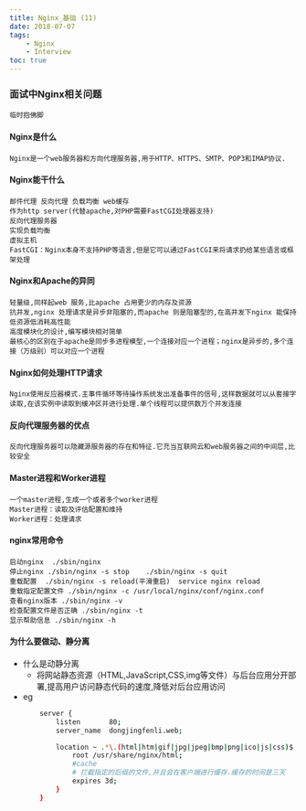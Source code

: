 ```yaml
---
title: Nginx_基础 (11)
date: 2018-07-07
tags: 
    - Nginx
    - Interview
toc: true
---
```


### 面试中Nginx相关问题
    临时抱佛脚

<!-- more -->

#### Nginx是什么
    Nginx是一个web服务器和方向代理服务器,用于HTTP、HTTPS、SMTP、POP3和IMAP协议.

#### Nginx能干什么
    邮件代理 反向代理 负载均衡 web缓存
    作为http server(代替apache,对PHP需要FastCGI处理器支持)
    反向代理服务器
    实现负载均衡
    虚拟主机
    FastCGI：Nginx本身不支持PHP等语言,但是它可以通过FastCGI来将请求扔给某些语言或框架处理

#### Nginx和Apache的异同
    轻量级,同样起web 服务,比apache 占用更少的内存及资源 
    抗并发,nginx 处理请求是异步非阻塞的,而apache 则是阻塞型的,在高并发下nginx 能保持低资源低消耗高性能
    高度模块化的设计,编写模块相对简单 
    最核心的区别在于apache是同步多进程模型,一个连接对应一个进程；nginx是异步的,多个连接（万级别）可以对应一个进程 

#### Nginx如何处理HTTP请求
    Nginx使用反应器模式.主事件循环等待操作系统发出准备事件的信号,这样数据就可以从套接字读取,在该实例中读取到缓冲区并进行处理.单个线程可以提供数万个并发连接

#### 反向代理服务器的优点
    反向代理服务器可以隐藏源服务器的存在和特征.它充当互联网云和web服务器之间的中间层,比较安全

#### Master进程和Worker进程
    一个master进程,生成一个或者多个worker进程
    Master进程：读取及评估配置和维持
    Worker进程：处理请求

#### nginx常用命令
    启动nginx  ./sbin/nginx
    停止nginx ./sbin/nginx -s stop    ./sbin/nginx -s quit
    重载配置  ./sbin/nginx -s reload(平滑重启)  service nginx reload 
    重载指定配置文件 ./sbin/nginx -c /usr/local/nginx/conf/nginx.conf
    查看nginx版本 ./sbin/nginx -v
    检查配置文件是否正确 ./sbin/nginx -t
    显示帮助信息 ./sbin/nginx -h

#### 为什么要做动、静分离
- 什么是动静分离
    * 将网站静态资源（HTML,JavaScript,CSS,img等文件）与后台应用分开部署,提高用户访问静态代码的速度,降低对后台应用访问
- eg
    ```bash
        server {
            listen       80;
            server_name  dongjingfenli.web;

            location ~ .*\.(html|htm|gif|jpg|jpeg|bmp|png|ico|js|css)$ {
                root /usr/share/nginx/html;
                #cache
                # 拦截指定的后缀的文件,并且会在客户端进行缓存.缓存的时间是三天
                expires 3d;
            }
        }
    ```

